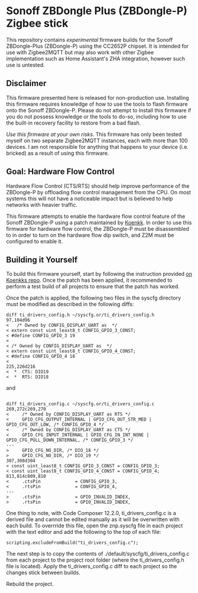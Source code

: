 # Sonoff ZBDongle Plus (ZBDongle-P) Zigbee stick
This repository contains *experimental* firmware builds for the Sonoff ZBDongle-Plus (ZBDongle-P) using the CC2652P chipset.  It is intended for use with Zigbee2MQTT but may also work with other Zigbee implementation such as Home Assistant's ZHA integration, however such use is untested.
  
## Disclaimer

This firmware presented here is released for non-production use. Installing this firmware requires knowledge of how to use the tools to flash firmware onto the Sonoff ZBDongle-P.  Please do not attempt to install this firmware if you do not possess knowledge or the tools to do-so, including how to use the built-in recovery facility to restore from a bad flash.

*Use this firmware at your own risks*. This firmware has only been tested myself on two separate Zigbee2MQTT instances, each with more than 100 devices.  I am not responsible for anything that happens to your device (i.e. bricked) as a result of using this firmware.

## Goal: Hardware Flow Control

Hardware Flow Control (CTS/RTS) should help improve performance of the ZBDongle-P by offloading flow control management from the CPU. On most systems this will not have a noticeable impact but is believed to help networks with heavier traffic.

This firmware attempts to enable the hardware flow control feature of the Sonoff ZBDongle-P using a patch maintained by [Koenkk](https://github.com/Koenkk/Z-Stack-firmware/blob/develop/coordinator/Z-Stack_3.x.0/). In order to use this firmware for hardware flow control, the ZBDongle-P must be disassembled to in order to turn on the hardware flow dip switch, and Z2M must be configured to enable it.


## Building it Yourself

To build this firmware yourself, start by following the instruction provided [on Koenkks repo](https://github.com/Koenkk/Z-Stack-firmware/blob/develop/coordinator/Z-Stack_3.x.0/COMPILE.md).  Once the patch has been applied, it recommended to perform a test build of all projects to ensure that the patch has worked.

Once the patch is applied, the following two files in the syscfg directory must be modified as described in the following diffs:

```
diff ti_drivers_config.h ~/syscfg.or/ti_drivers_config.h 
97,104d96
<   /* Owned by CONFIG_DISPLAY_UART as  */
< extern const uint_least8_t CONFIG_GPIO_3_CONST;
< #define CONFIG_GPIO_3 19
< 
< /* Owned by CONFIG_DISPLAY_UART as  */
< extern const uint_least8_t CONFIG_GPIO_4_CONST;
< #define CONFIG_GPIO_4 18
< 
225,226d216
<  *  CTS: DIO19
<  *  RTS: DIO18
```

and
```

diff ti_drivers_config.c ~/syscfg.or/ti_drivers_config.c
269,272c269,270
<     /* Owned by CONFIG_DISPLAY_UART as RTS */
<     GPIO_CFG_OUTPUT_INTERNAL | GPIO_CFG_OUT_STR_MED | GPIO_CFG_OUT_LOW, /* CONFIG_GPIO_4 */
<     /* Owned by CONFIG_DISPLAY_UART as CTS */
<     GPIO_CFG_INPUT_INTERNAL | GPIO_CFG_IN_INT_NONE | GPIO_CFG_PULL_DOWN_INTERNAL, /* CONFIG_GPIO_3 */
---
>     GPIO_CFG_NO_DIR, /* DIO_18 */
>     GPIO_CFG_NO_DIR, /* DIO_19 */
307,308d304
< const uint_least8_t CONFIG_GPIO_3_CONST = CONFIG_GPIO_3;
< const uint_least8_t CONFIG_GPIO_4_CONST = CONFIG_GPIO_4;
813,814c809,810
<     .ctsPin             = CONFIG_GPIO_3,
<     .rtsPin             = CONFIG_GPIO_4,
---
>     .ctsPin             = GPIO_INVALID_INDEX,
>     .rtsPin             = GPIO_INVALID_INDEX,
```

One thing to note, with Code Composer 12.2.0, ti_drivers_config.c is a derived file and cannot be edited manually as it will be overwritten with each build.  To overrride this file, open the znp.syscfg file in each project with the text editor and add the following to the top of each file:
```
scripting.excludeFromBuild("ti_drivers_config.c");
```
The next step is to copy the contents of ./default/syscfg/ti_drivers_config.c from each project to the project root folder (where the ti_drivers_config.h file is located).  Apply the ti_drivers_config.c diff to each project so the changes stick between builds.

Rebuild the project.


